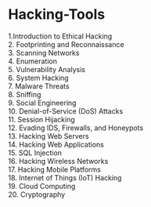 # Hacking-Tools
1.Introduction to Ethical Hacking  
2. Footprinting and Reconnaissance  
3. Scanning Networks  
4. Enumeration  
5. Vulnerability Analysis  
6. System Hacking  
7. Malware Threats  
8. Sniffing  
9. Social Engineering  
10. Denial-of-Service (DoS) Attacks  
11. Session Hijacking  
12. Evading IDS, Firewalls, and Honeypots  
13. Hacking Web Servers  
14. Hacking Web Applications  
15. SQL Injection  
16. Hacking Wireless Networks  
17. Hacking Mobile Platforms  
18. Internet of Things (IoT) Hacking  
19. Cloud Computing  
20. Cryptography  

